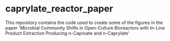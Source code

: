 # caprylate_reactor_paper
This repository contains the code used to create some of the figures in the paper 'Microbial Community Shifts in Open-Culture Bioreactors with In-Line Product Extraction Producing n-Caproate and n-Caprylate'
